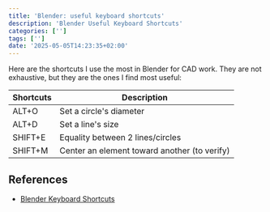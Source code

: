 ```yaml
---
title: 'Blender: useful keyboard shortcuts'
description: 'Blender Useful Keyboard Shortcuts'
categories: ['']
tags: ['']
date: '2025-05-05T14:23:35+02:00'
---
```


Here are the shortcuts I use the most in Blender for CAD work. They are not exhaustive, but they are the ones I find most useful:

| Shortcuts | Description                                  |
| --------- | -------------------------------------------- |
| ALT+O     | Set a circle's diameter                      |
| ALT+D     | Set a line's size                            |
| SHIFT+E   | Equality between 2 lines/circles             |
| SHIFT+M   | Center an element toward another (to verify) |

## References

- [Blender Keyboard Shortcuts](https://docs.blender.org/manual/en/latest/interface/keymap/introduction.html)
